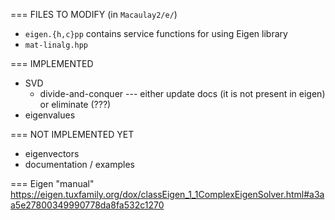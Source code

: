 === FILES TO MODIFY (in `Macaulay2/e/`)
* `eigen.{h,c}pp` contains service functions for using Eigen library
* `mat-linalg.hpp`

=== IMPLEMENTED
* SVD
  * divide-and-conquer --- either update docs (it is not present in eigen) or eliminate (???)
* eigenvalues

=== NOT IMPLEMENTED YET
* eigenvectors 
* documentation / examples

=== Eigen "manual"
https://eigen.tuxfamily.org/dox/classEigen_1_1ComplexEigenSolver.html#a3aa5e27800349990778da8fa532c1270

